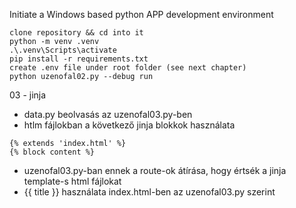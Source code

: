 Initiate a Windows based python APP development environment
```
clone repository && cd into it
python -m venv .venv
.\.venv\Scripts\activate
pip install -r requirements.txt
create .env file under root folder (see next chapter)
python uzenofal02.py --debug run
```

03 - jinja

- data.py beolvasás az uzenofal03.py-ben
- htlm fájlokban a következő jinja blokkok használata
```
{% extends 'index.html' %}
{% block content %}
```
- uzenofal03.py-ban ennek a route-ok átírása, hogy értsék a jinja template-s html fájlokat
- {{ title }} használata index.html-ben az uzenofal03.py szerint
